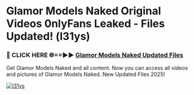 # Glamor Models Naked Original Videos 0nlyFans Leaked - Files Updated! (l31ys)

<h3>🔴 CLICK HERE 🌐==►► <a href="https://tinyurl.com/up5wt9bj" rel="nofollow">Glamor Models Naked Updated Files</a></h3>

Get Glamor Models Naked and all content. Now you can access all videos and pictures of Glamor Models Naked. New Updated Files 2025!

[![l31ys](https://i.imgur.com/ABiUzMV.gif)](https://tinyurl.com/up5wt9bj)

